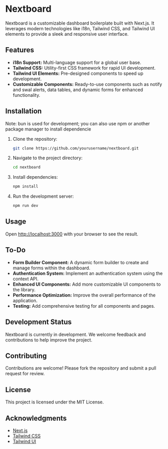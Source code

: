 
# Nextboard

Nextboard is a customizable dashboard boilerplate built with Next.js. It leverages modern technologies like i18n, Tailwind CSS, and Tailwind UI elements to provide a sleek and responsive user interface.

## Features

- **i18n Support:** Multi-language support for a global user base.
- **Tailwind CSS:** Utility-first CSS framework for rapid UI development.
- **Tailwind UI Elements:** Pre-designed components to speed up development.
- **Customizable Components:** Ready-to-use components such as notify and swal alerts, data tables, and dynamic forms for enhanced functionality.

## Installation

Note: bun is used for development; you can also use npm or another package manager to install dependencie

1. Clone the repository:
   ```sh
   git clone https://github.com/yourusername/nextboard.git
   ```
2. Navigate to the project directory:
   ```sh
   cd nextboard
   ```
3. Install dependencies:
   ```sh
   npm install
   ```
4. Run the development server:
   ```sh
   npm run dev
   ```

## Usage

Open [http://localhost:3000](http://localhost:3000) with your browser to see the result.

## To-Do

- **Form Builder Component:** A dynamic form builder to create and manage forms within the dashboard.
- **Authentication System:** Implement an authentication system using the context API.
- **Enhanced UI Components:** Add more customizable UI components to the library.
- **Performance Optimization:** Improve the overall performance of the application.
- **Testing:** Add comprehensive testing for all components and pages.

## Development Status

Nextboard is currently in development. We welcome feedback and contributions to help improve the project.

## Contributing

Contributions are welcome! Please fork the repository and submit a pull request for review.

## License

This project is licensed under the MIT License.

## Acknowledgments

- [Next.js](https://nextjs.org/)
- [Tailwind CSS](https://tailwindcss.com/)
- [Tailwind UI](https://tailwindui.com/)
